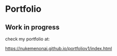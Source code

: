 # Portfolio
## Work in progress

check my portfolio at:

<https://nukemenonai.github.io/portfoliov1/index.html>

